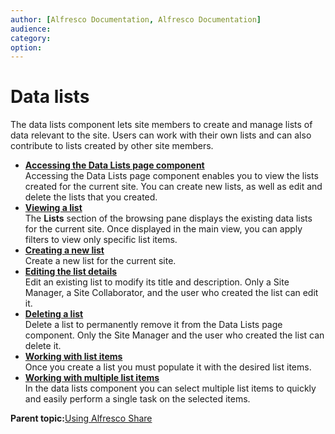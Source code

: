 ```yaml
---
author: [Alfresco Documentation, Alfresco Documentation]
audience: 
category: 
option: 
---
```


# Data lists

The data lists component lets site members to create and manage lists of data relevant to the site. Users can work with their own lists and can also contribute to lists created by other site members.

-   **[Accessing the Data Lists page component](../tasks/datalists-page-access.md)**  
Accessing the Data Lists page component enables you to view the lists created for the current site. You can create new lists, as well as edit and delete the lists that you created.
-   **[Viewing a list](../tasks/datalists-list-view.md)**  
The **Lists** section of the browsing pane displays the existing data lists for the current site. Once displayed in the main view, you can apply filters to view only specific list items.
-   **[Creating a new list](../tasks/datalists-list-create.md)**  
Create a new list for the current site.
-   **[Editing the list details](../tasks/datalists-list-edit.md)**  
Edit an existing list to modify its title and description. Only a Site Manager, a Site Collaborator, and the user who created the list can edit it.
-   **[Deleting a list](../tasks/datalists-list-delete.md)**  
Delete a list to permanently remove it from the Data Lists page component. Only the Site Manager and the user who created the list can delete it.
-   **[Working with list items](../concepts/datalists-items.md)**  
Once you create a list you must populate it with the desired list items.
-   **[Working with multiple list items](../concepts/datalists-item-multiple.md)**  
In the data lists component you can select multiple list items to quickly and easily perform a single task on the selected items.

**Parent topic:**[Using Alfresco Share](../topics/sh-uh-welcome.md)

